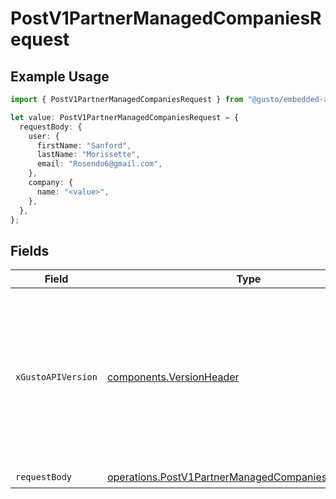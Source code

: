 # PostV1PartnerManagedCompaniesRequest

## Example Usage

```typescript
import { PostV1PartnerManagedCompaniesRequest } from "@gusto/embedded-api/models/operations/postv1partnermanagedcompanies.js";

let value: PostV1PartnerManagedCompaniesRequest = {
  requestBody: {
    user: {
      firstName: "Sanford",
      lastName: "Morissette",
      email: "Rosendo6@gmail.com",
    },
    company: {
      name: "<value>",
    },
  },
};
```

## Fields

| Field                                                                                                                                                                                                                        | Type                                                                                                                                                                                                                         | Required                                                                                                                                                                                                                     | Description                                                                                                                                                                                                                  |
| ---------------------------------------------------------------------------------------------------------------------------------------------------------------------------------------------------------------------------- | ---------------------------------------------------------------------------------------------------------------------------------------------------------------------------------------------------------------------------- | ---------------------------------------------------------------------------------------------------------------------------------------------------------------------------------------------------------------------------- | ---------------------------------------------------------------------------------------------------------------------------------------------------------------------------------------------------------------------------- |
| `xGustoAPIVersion`                                                                                                                                                                                                           | [components.VersionHeader](../../models/components/versionheader.md)                                                                                                                                                         | :heavy_minus_sign:                                                                                                                                                                                                           | Determines the date-based API version associated with your API call. If none is provided, your application's [minimum API version](https://docs.gusto.com/embedded-payroll/docs/api-versioning#minimum-api-version) is used. |
| `requestBody`                                                                                                                                                                                                                | [operations.PostV1PartnerManagedCompaniesRequestBody](../../models/operations/postv1partnermanagedcompaniesrequestbody.md)                                                                                                   | :heavy_check_mark:                                                                                                                                                                                                           | N/A                                                                                                                                                                                                                          |
